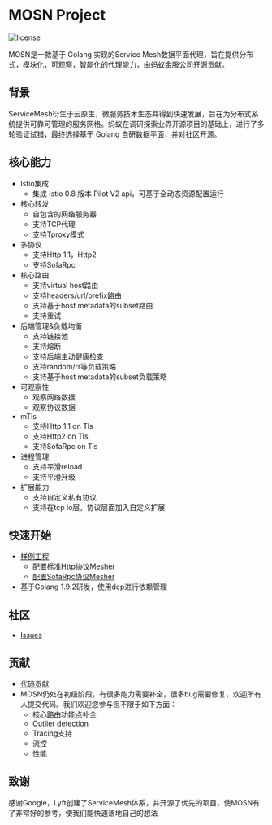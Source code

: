 # MOSN Project

![license](https://img.shields.io/badge/license-Apache--2.0-green.svg)

MOSN是一款基于 Golang 实现的Service Mesh数据平面代理，旨在提供分布式，模块化，可观察，智能化的代理能力，由蚂蚁金服公司开源贡献。

## 背景
ServiceMesh衍生于云原生，微服务技术生态并得到快速发展，旨在为分布式系统提供可靠可管理的服务网格。蚂蚁在调研探索业界开源项目的基础上，进行了多轮验证试错，最终选择基于 Golang 自研数据平面，并对社区开源。

## 核心能力

+ Istio集成
    + 集成 Istio 0.8 版本 Pilot V2 api，可基于全动态资源配置运行
+ 核心转发
    + 自包含的网络服务器
    + 支持TCP代理
    + 支持Tproxy模式
+ 多协议
    + 支持Http 1.1，Http2
    + 支持SofaRpc
+ 核心路由
    + 支持virtual host路由
    + 支持headers/url/prefix路由
    + 支持基于host metadata的subset路由
    + 支持重试
+ 后端管理&负载均衡
    + 支持链接池
    + 支持熔断
    + 支持后端主动健康检查
    + 支持random/rr等负载策略
    + 支持基于host metadata的subset负载策略
+ 可观察性
    + 观察网络数据
    + 观察协议数据
+ mTls
    + 支持Http 1.1 on Tls
    + 支持Http2 on Tls
    + 支持SofaRpc on Tls
+ 进程管理
    + 支持平滑reload
    + 支持平滑升级
+ 扩展能力
    + 支持自定义私有协议
    + 支持在tcp io层，协议层面加入自定义扩展

## 快速开始
* [样例工程](mosn-samples)
  * [配置标准Http协议Mesher](samples/http-sample)
  * [配置SofaRpc协议Mesher](samples/sofarpc-sample)
* 基于Golang 1.9.2研发，使用dep进行依赖管理
 
## 社区
* [Issues](https://github.com/alipay/mosn/issues)

## 贡献
+ [代码贡献](./CONTRIBUTING.md) 
+ MOSN仍处在初级阶段，有很多能力需要补全，很多bug需要修复，欢迎所有人提交代码。我们欢迎您参与但不限于如下方面：
   + 核心路由功能点补全
   + Outlier detection
   + Tracing支持
   + 流控
   + 性能
   
## 致谢
感谢Google，Lyft创建了ServiceMesh体系，并开源了优先的项目，使MOSN有了非常好的参考，使我们能快速落地自己的想法